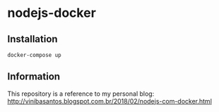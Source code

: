 # nodejs-docker

## Installation

`docker-compose up`

## Information
This repository is a reference to my personal blog: http://vinibasantos.blogspot.com.br/2018/02/nodejs-com-docker.html
